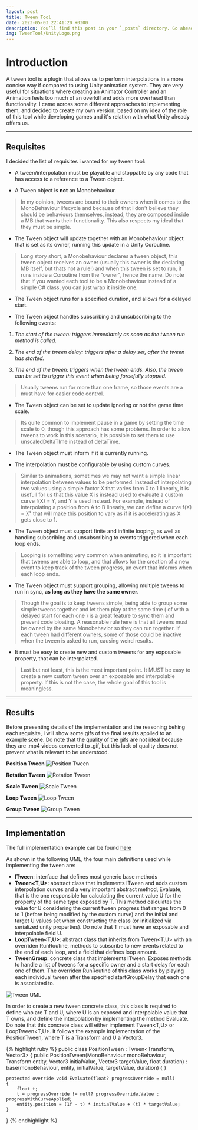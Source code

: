 ```yaml
---
layout: post
title: Tween Tool
date: 2023-05-03 22:41:20 +0300
description: You’ll find this post in your `_posts` directory. Go ahead and edit it and re-build the site to see your changes. # Add post description (optional)
img: TweenTool/UnityLogo.png
---
```


# Introduction

A tween tool is a plugin that allows us to perform interpolations in a more concise way if compared to using Unity animation system. They are very useful for situations where creating an Animator Controller and an Animation feels too much of an overkill and adds more overhead than functionality. I came across some different approaches to implementing them, and decided to create my own version, based on my idea of the role of this tool while developing games and it's relation with what Unity already offers us.

---

## Requisites

I decided the list of requisites i wanted for my tween tool:

* A tween/interpolation must be playable and stoppable by any code that has access to a reference to a Tween object.

* A Tween object is **not** an Monobehaviour.

> In my opinion, tweens are bound to their owners when it comes to the MonoBehaviour lifecycle and because of that i don't believe they should be behaviours themselves, instead, they are composed inside a MB that wants their functionality. This also respects my ideal that they must be simple.

* The Tween object will update together with an Monobehaviour object that is set as its owner, running this update in a Unity Coroutine.

> Long story short, a Monobehaviour declares a tween object, this tween object receives an owner (usually this owner is the declaring MB itself, but thats not a rule!) and when this tween is set to run, it runs inside a Coroutine from the "owner", hence the name. Do note that if you wanted each tool to be a Monobehaviour instead of a simple C# class, you can just wrap it inside one.

* The Tween object runs for a specified duration, and allows for a delayed start.

* The Tween object handles subscribing and unsubscribing to the following events:

1.  *The start of the tween: triggers immediately as soon as the tween run method is called.*

2.  *The end of the tween delay: triggers after a delay set, after the tween has started.*

3.  *The end of the tween: triggers when the tween ends. Also, the tween can be set to trigger this event when being forcefully stopped.*

> Usually tweens run for more than one frame, so those events are a must have for easier code control.  

* The Tween object can be set to update ignoring or not the game time scale.

> Its quite common to implement pause in a game by setting the time scale to 0, though this approach has some problems. In order to allow tweens to work in this scenario, it is possible to set them to use unscaledDeltaTIme instead of deltaTime.

* The Tween object must inform if it is currently running.

* The interpolation must be configurable by using custom curves.

> Similar to animations, sometimes we may not want a simple linear interpolation between values to be performed. Instead of interpolating two values using a simple factor X that varies from 0 to 1 linearly, it is usefull for us that this value X is instead used to evaluate a custom curve f(X) = Y, and Y is used instead. For example, instead of interpolating a position from A to B linearly, we can define a curve f(X) = X² that will make this position to vary as if it is accelerating as X gets close to 1.

* The Tween object must support finite and infinite looping, as well as handling subscribing and unsubscribing to events triggered when each loop ends.

> Looping is something very common when animating, so it is important that tweens are able to loop, and that allows for the creation of a new event to keep track of the tween progress, an event that informs when each loop ends.

* The Tween object must support grouping, allowing multiple tweens to run in sync, **as long as they have the same owner**.

> Though the goal is to keep tweens simple, being able to group some simple tweens together and let them play at the same time ( of with a delayed start for each one ) is a great feature to sync them and prevent code bloating. A reasonable rule here is that all tweens must be owned by the same Monobehavior so they can run together. If each tween had different owners, some of those could be inactive when the tween is asked to run, causing weird results.

* It must be easy to create new and custom tweens for any exposable property, that can be interpolated.

> Last but not least, this is the most important point. It MUST be easy to create a new custom tween over an exposable and interpolable property. If this is not the case, the whole goal of this tool is meaningless.

---

## Results
Before presenting details of the implementation and the reasoning behing each requisite, i will show some gifs of the final results applied to an example scene. Do note that the quality of the gifs are not ideal because they are .mp4 videos converted to .gif, but this lack of quality does not prevent what is relevant to be understood.

**Position Tween**
![Position Tween]({{site.baseurl}}/assets/img/TweenTool/Position.gif)

**Rotation Tween**
![Rotation Tween]({{site.baseurl}}/assets/img/TweenTool/Rotation.gif)

**Scale Tween**
![Scale Tween]({{site.baseurl}}/assets/img/TweenTool/Scale.gif)

**Loop Tween**
![Loop Tween]({{site.baseurl}}/assets/img/TweenTool/Loop.gif)

**Group Tween**
![Group Tween]({{site.baseurl}}/assets/img/TweenTool/Group.gif)

---

## Implementation
The full implementation example can be found [here](https://github.com/victorluccassvl/TweenTool)

As shown in the following UML, the four main definitions used while implementing the tween are:
 -  **ITween**:  interface that defines most generic base methods
 - **Tween<T,U>**: abstract class that implements ITween and adds custom interpolation curves and a very important abstract method, Evaluate, that is the one responsible for calculating the current value U for the property of the same type exposed by T. This method calculates the value for U considering the current tween progress that ranges from 0 to 1 (before being modified by the custom curve) and the initial and target U values set when constructing the class (or initialized via serialized unity properties). Do note that T must have an exposable and interpolable field U.
 - **LoopTween<T,U>**: abstract class that inherits from Tween<T,U> with an overriden RunRoutine, methods to subscribe to new events related to the end of each loop, and a field that defines loop amount.
 - **TweenGroup**: concrete class that implements ITween. Exposes methods to handle a list of tweens for a specific owner and a start delay for each one of them. The overriden RunRoutine of this class works by playing each individual tween after the specified startGroupDelay that each one is associated to. 
 
![Tween UML]({{site.baseurl}}/assets/img/TweenTool/Tween.png)

 In order to create a new tween concrete class, this class is required to define who are T and U, where U is an exposed and interpolable value that T owns, and define the interpolation by implementing the method Evaluate. Do note that this concrete class will either implement Tween<T,U> or LoopTween<T,U>. It follows the example implementation of the PositionTween, where T is a Transform and U a Vector3.

{% highlight ruby %}
public class PositionTween : Tween<Transform, Vector3>
{
	public PositionTween(MonoBehaviour monoBehaviour,
	Transform entity,
	Vector3 initialValue,
	Vector3 targetValue,
	float duration)
	: base(monoBehaviour, entity, initialValue, targetValue, duration) { }

	protected override void Evaluate(float? progressOverride = null)
	{
		float t;
		t = progressOverride != null? progressOverride.Value : progressWithCurveApplied;
		entity.position = (1f - t) * initialValue + (t) * targetValue;
	}
}
{% endhighlight %}
